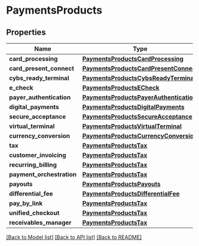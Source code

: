 # PaymentsProducts

## Properties
Name | Type | Description | Notes
------------ | ------------- | ------------- | -------------
**card_processing** | [**PaymentsProductsCardProcessing**](PaymentsProductsCardProcessing.md) |  | [optional] 
**card_present_connect** | [**PaymentsProductsCardPresentConnect**](PaymentsProductsCardPresentConnect.md) |  | [optional] 
**cybs_ready_terminal** | [**PaymentsProductsCybsReadyTerminal**](PaymentsProductsCybsReadyTerminal.md) |  | [optional] 
**e_check** | [**PaymentsProductsECheck**](PaymentsProductsECheck.md) |  | [optional] 
**payer_authentication** | [**PaymentsProductsPayerAuthentication**](PaymentsProductsPayerAuthentication.md) |  | [optional] 
**digital_payments** | [**PaymentsProductsDigitalPayments**](PaymentsProductsDigitalPayments.md) |  | [optional] 
**secure_acceptance** | [**PaymentsProductsSecureAcceptance**](PaymentsProductsSecureAcceptance.md) |  | [optional] 
**virtual_terminal** | [**PaymentsProductsVirtualTerminal**](PaymentsProductsVirtualTerminal.md) |  | [optional] 
**currency_conversion** | [**PaymentsProductsCurrencyConversion**](PaymentsProductsCurrencyConversion.md) |  | [optional] 
**tax** | [**PaymentsProductsTax**](PaymentsProductsTax.md) |  | [optional] 
**customer_invoicing** | [**PaymentsProductsTax**](PaymentsProductsTax.md) |  | [optional] 
**recurring_billing** | [**PaymentsProductsTax**](PaymentsProductsTax.md) |  | [optional] 
**payment_orchestration** | [**PaymentsProductsTax**](PaymentsProductsTax.md) |  | [optional] 
**payouts** | [**PaymentsProductsPayouts**](PaymentsProductsPayouts.md) |  | [optional] 
**differential_fee** | [**PaymentsProductsDifferentialFee**](PaymentsProductsDifferentialFee.md) |  | [optional] 
**pay_by_link** | [**PaymentsProductsTax**](PaymentsProductsTax.md) |  | [optional] 
**unified_checkout** | [**PaymentsProductsTax**](PaymentsProductsTax.md) |  | [optional] 
**receivables_manager** | [**PaymentsProductsTax**](PaymentsProductsTax.md) |  | [optional] 

[[Back to Model list]](../README.md#documentation-for-models) [[Back to API list]](../README.md#documentation-for-api-endpoints) [[Back to README]](../README.md)


